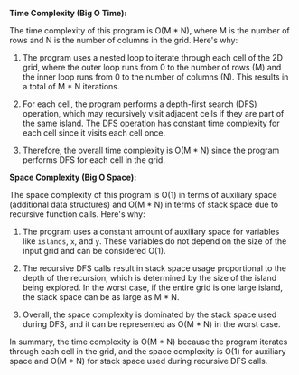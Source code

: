 **Time Complexity (Big O Time):**

The time complexity of this program is O(M * N), where M is the number of rows and N is the number of columns in the grid. Here's why:

1. The program uses a nested loop to iterate through each cell of the 2D grid, where the outer loop runs from 0 to the number of rows (M) and the inner loop runs from 0 to the number of columns (N). This results in a total of M * N iterations.

2. For each cell, the program performs a depth-first search (DFS) operation, which may recursively visit adjacent cells if they are part of the same island. The DFS operation has constant time complexity for each cell since it visits each cell once.

3. Therefore, the overall time complexity is O(M * N) since the program performs DFS for each cell in the grid.

**Space Complexity (Big O Space):**

The space complexity of this program is O(1) in terms of auxiliary space (additional data structures) and O(M * N) in terms of stack space due to recursive function calls. Here's why:

1. The program uses a constant amount of auxiliary space for variables like `islands`, `x`, and `y`. These variables do not depend on the size of the input grid and can be considered O(1).

2. The recursive DFS calls result in stack space usage proportional to the depth of the recursion, which is determined by the size of the island being explored. In the worst case, if the entire grid is one large island, the stack space can be as large as M * N.

3. Overall, the space complexity is dominated by the stack space used during DFS, and it can be represented as O(M * N) in the worst case.

In summary, the time complexity is O(M * N) because the program iterates through each cell in the grid, and the space complexity is O(1) for auxiliary space and O(M * N) for stack space used during recursive DFS calls.

